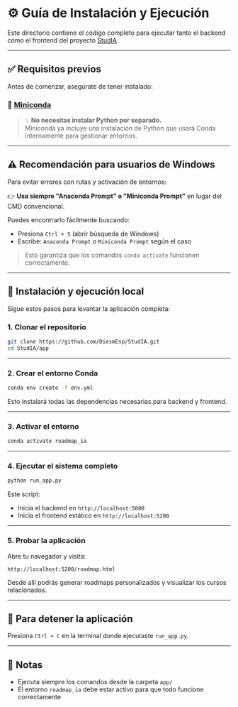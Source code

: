 # ⚙️ Guía de Instalación y Ejecución

Este directorio contiene el código completo para ejecutar tanto el backend como el frontend  del proyecto [StudIA](https://github.com/DiesmEsp/StudIA.git).

---

## ✅ Requisitos previos

Antes de comenzar, asegúrate de tener instalado:

### 🐍 [Miniconda](https://docs.conda.io/en/latest/miniconda.html)

> 💡 **No necesitas instalar Python por separado.**  
> Miniconda ya incluye una instalación de Python que usará Conda internamente para gestionar entornos.

---

## ⚠️ Recomendación para usuarios de Windows

Para evitar errores con rutas y activación de entornos:

👉 **Usa siempre "Anaconda Prompt" o "Miniconda Prompt"** en lugar del CMD convencional.

Puedes encontrarlo fácilmente buscando:

- Presiona `Ctrl + S` (abrir búsqueda de Windows)
- Escribe: `Anaconda Prompt` o `Miniconda Prompt` según el caso

> Esto garantiza que los comandos `conda activate` funcionen correctamente.

---

## 🚀 Instalación y ejecución local

Sigue estos pasos para levantar la aplicación completa:

### 1. Clonar el repositorio

```bash
git clone https://github.com/DiesmEsp/StudIA.git
cd StudIA/app
````

---

### 2. Crear el entorno Conda

```bash
conda env create -f env.yml
```

Esto instalará todas las dependencias necesarias para backend y frontend.

---

### 3. Activar el entorno

```bash
conda activate roadmap_ia
```

---

### 4. Ejecutar el sistema completo

```bash
python run_app.py
```

Este script:

* Inicia el backend en `http://localhost:5000`
* Inicia el frontend estático en `http://localhost:5200`

---

### 5. Probar la aplicación

Abre tu navegador y visita:

```
http://localhost:5200/roadmap.html
```

Desde allí podrás generar roadmaps personalizados y visualizar los cursos relacionados.

---

## 🛑 Para detener la aplicación

Presiona `Ctrl + C` en la terminal donde ejecutaste `run_app.py`.

---

## 📌 Notas

* Ejecuta siempre los comandos desde la carpeta `app/`
* El entorno `roadmap_ia` debe estar activo para que todo funcione correctamente

